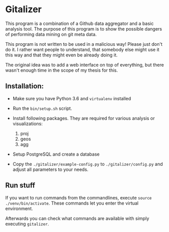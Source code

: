 # Gitalizer

This program is a combination of a Github data aggregator and a basic analysis tool.
The purpose of this program is to show the possible dangers of performing data mining on git meta data.

This program is not written to be used in a malicious way! Please just don't do it.
I rather want people to understand, that somebody else might use it this way and that they might even be already doing it.

The original idea was to add a web interface on top of everything, but there wasn't enough time in the scope of my thesis for this.


## Installation:

- Make sure you have Python 3.6 and `virtualenv` installed
- Run the `bin/setup.sh` script.
- Install following packages. They are required for various analysis or visualizations:
    1. proj
    2. geos
    3. agg

- Setup PostgreSQL and create a database
- Copy the `./gitalizer/example-config.py` to `./gitalizer/config.py` and adjust all parameters to your needs.

## Run stuff

If you want to run commands from the commandlines, execute `source ./venv/bin/activate`.
These commands let you enter the virtual environment.

Afterwards you can check what commands are available with simply executing `gitalizer`.
